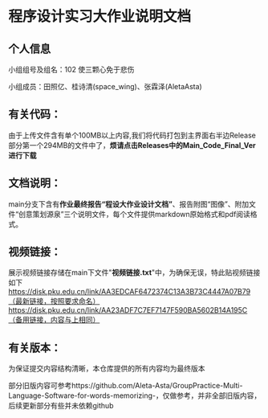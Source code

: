 # 程序设计实习大作业说明文档

## 个人信息
小组组号及组名：102 使三颗心免于悲伤

小组成员：田照亿、桂诗清(space_wing)、张霖泽(AletaAsta)

## 有关代码：
由于上传文件含有单个100MB以上内容,我们将代码打包到主界面右半边Release部分第一个294MB的文件中了，**烦请点击Releases中的Main_Code_Final_Ver进行下载**

## 文档说明：
main分支下含有**作业最终报告“程设大作业设计文档”**、报告附图“图像”、附加文件“创意策划源泉”三个说明文件，每个文件提供markdown原始格式和pdf阅读格式。

## 视频链接：
展示视频链接存储在main下文件"**视频链接.txt**"中，为确保无误，特此贴视频链接如下
https://disk.pku.edu.cn/link/AA3EDCAF6472374C13A3B73C4447A07B79（最新链接，按照要求命名）
https://disk.pku.edu.cn/link/AA23ADF7C7EF7147F590BA5602B14A195C（备用链接，内容与上相同）

## 有关版本：
为保证提交内容结构清晰，本仓库提供的所有内容均为最终版本

部分旧版内容可参考https://github.com/Aleta-Asta/GroupPractice-Multi-Language-Software-for-words-memorizing-，仅做参考，并非全部旧版内容，后续更新部分有些并未依赖github
